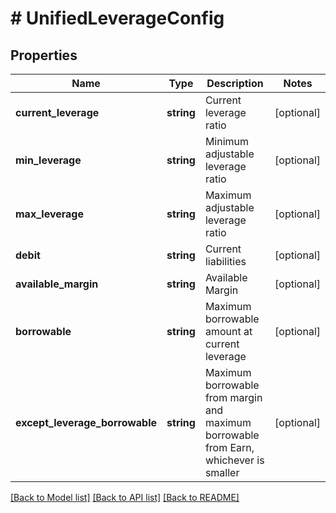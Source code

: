 # # UnifiedLeverageConfig

## Properties

Name | Type | Description | Notes
------------ | ------------- | ------------- | -------------
**current_leverage** | **string** | Current leverage ratio | [optional] 
**min_leverage** | **string** | Minimum adjustable leverage ratio | [optional] 
**max_leverage** | **string** | Maximum adjustable leverage ratio | [optional] 
**debit** | **string** | Current liabilities | [optional] 
**available_margin** | **string** | Available Margin | [optional] 
**borrowable** | **string** | Maximum borrowable amount at current leverage | [optional] 
**except_leverage_borrowable** | **string** | Maximum borrowable from margin and maximum borrowable from Earn, whichever is smaller | [optional] 

[[Back to Model list]](../../README.md#documentation-for-models) [[Back to API list]](../../README.md#documentation-for-api-endpoints) [[Back to README]](../../README.md)
